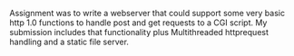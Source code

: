 Assignment was to write a webserver that could support some very basic http 1.0 functions to handle post and get requests to a CGI script.
My submission includes that functionality plus Multithreaded httprequest handling and a static file server.